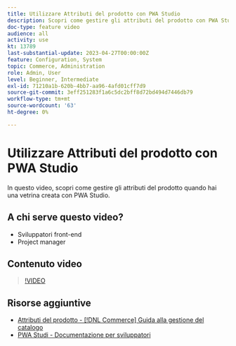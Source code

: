 ```yaml
---
title: Utilizzare Attributi del prodotto con PWA Studio
description: Scopri come gestire gli attributi del prodotto con PWA Studio.
doc-type: feature video
audience: all
activity: use
kt: 13789
last-substantial-update: 2023-04-27T00:00:00Z
feature: Configuration, System
topic: Commerce, Administration
role: Admin, User
level: Beginner, Intermediate
exl-id: 71210a1b-620b-4bb7-aa96-4afd01cff7d9
source-git-commit: 3eff251283f1a6c5dc2bff8d72bd494d7446db79
workflow-type: tm+mt
source-wordcount: '63'
ht-degree: 0%

---
```


# Utilizzare Attributi del prodotto con PWA Studio

In questo video, scopri come gestire gli attributi del prodotto quando hai una vetrina creata con PWA Studio.

## A chi serve questo video?

- Sviluppatori front-end
- Project manager

## Contenuto video

>[!VIDEO](https://video.tv.adobe.com/v/343788?quality=12&learn=on)

## Risorse aggiuntive

- [Attributi del prodotto - [!DNL Commerce] Guida alla gestione del catalogo](https://experienceleague.adobe.com/docs/commerce-admin/catalog/product-attributes/product-attributes.html)
- [PWA Studi - Documentazione per sviluppatori](https://developer.adobe.com/commerce/pwa-studio/)
